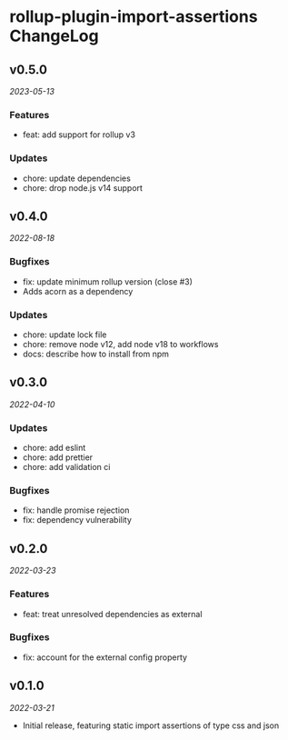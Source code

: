 # rollup-plugin-import-assertions ChangeLog

## v0.5.0

_2023-05-13_

### Features

- feat: add support for rollup v3

### Updates

- chore: update dependencies
- chore: drop node.js v14 support

## v0.4.0

_2022-08-18_

### Bugfixes

- fix: update minimum rollup version (close #3)
- Adds acorn as a dependency

### Updates

- chore: update lock file
- chore: remove node v12, add node v18 to workflows
- docs: describe how to install from npm

## v0.3.0

_2022-04-10_

### Updates

- chore: add eslint
- chore: add prettier
- chore: add validation ci

### Bugfixes

- fix: handle promise rejection
- fix: dependency vulnerability

## v0.2.0

_2022-03-23_

### Features

- feat: treat unresolved dependencies as external

### Bugfixes

- fix: account for the external config property

## v0.1.0

_2022-03-21_

- Initial release, featuring static import assertions of type css and json
